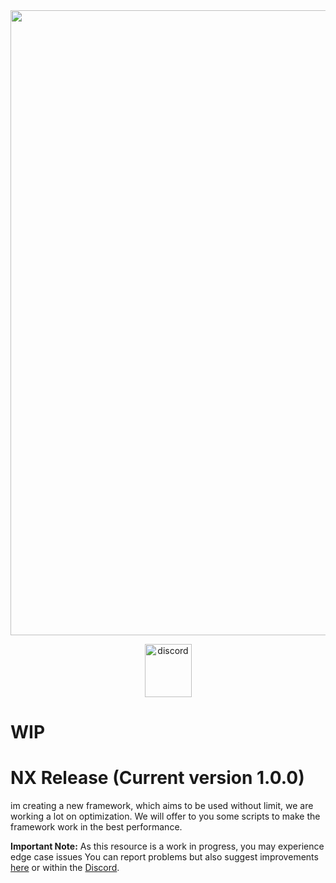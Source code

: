 <div align="center">
    <img width="1000" src="https://media.discordapp.net/attachments/1006623244884914196/1076225255623884900/banner.png?width=1364&height=682" />

</div>

<div align="center">

<a href="https://discord.com/invite/VQjzMmT7zu" target="_blank" rel="noreferrer"><img src="https://upload.wikimedia.org/wikipedia/fr/thumb/4/4f/Discord_Logo_sans_texte.svg/1818px-Discord_Logo_sans_texte.svg.png" width="75" height="85" alt="discord" /></a>

</div>

<div align="center">

</div>

# WIP

# NX Release (Current version 1.0.0)

im creating a new framework, which aims to be used without limit, we are working a lot on optimization. We will offer to you some scripts to make the framework work in the best performance.

**Important Note:** As this resource is a work in progress, you may experience edge case issues
You can report problems but also suggest improvements [here](https://github.com/niiyy/NX/issues) or within the [Discord](https://discord.com/invite/VQjzMmT7zu).
